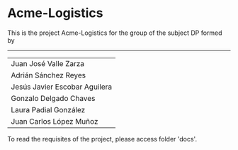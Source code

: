 <h1>Acme-Logistics</h1>
<p>This is the project Acme-Logistics for the group of the subject DP formed by</p> 

<hr/>

<table class="table">
	<tr class="par">
		<td>Juan José Valle Zarza</td>
	</tr>
	<tr class="impar">
		<td>Adrián Sánchez Reyes</td>
	</tr>
	<tr class="par">
		<td>Jesús Javier Escobar Aguilera</td>
	</tr>
	<tr class="impar">
		<td>Gonzalo Delgado Chaves</td>
	</tr>
	<tr class="par">
		<td>Laura Padial González</td>
	</tr>
	<tr class="impar">
		<td>Juan Carlos López Muñoz</td>
	</tr>
</table>

<p>To read the requisites of the project, please access folder 'docs'.</p>